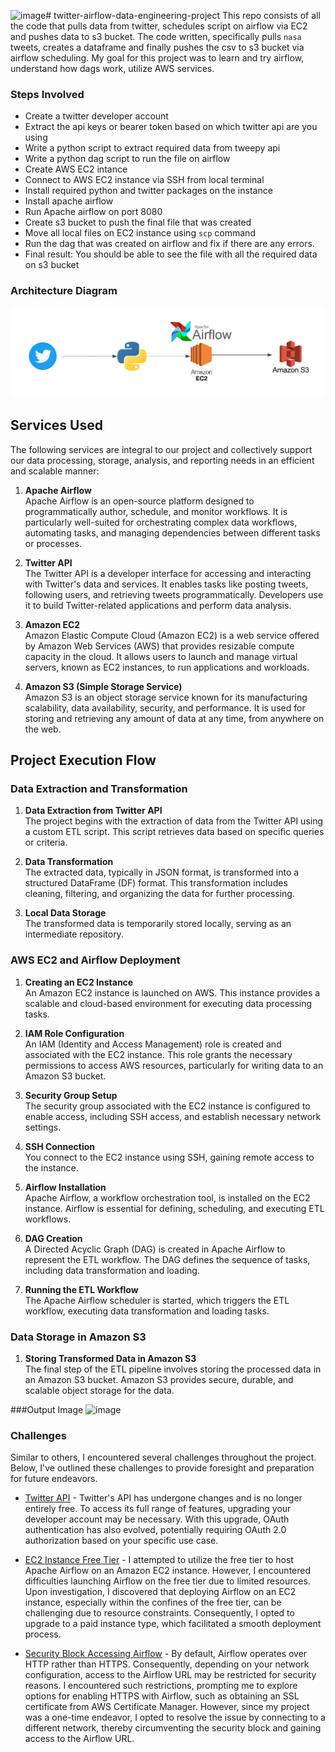 ![image](https://github.com/user-attachments/assets/6e21e4bc-73f3-4651-b368-043199c49024)# twitter-airflow-data-engineering-project
This repo consists of all the code that pulls data from twitter, schedules script on airflow via EC2 and pushes data to s3 bucket. The code written, specifically pulls `nasa` tweets, creates a dataframe and finally pushes the csv to s3 bucket via airflow scheduling.
My goal for this project was to learn and try airflow, understand how dags work, utilize AWS services.

### Steps Involved

* Create a twitter developer account
* Extract the api keys or bearer token based on which twitter api are you using
* Write a python script to extract required data from tweepy api
* Write a python dag script to run the file on airflow 
* Create AWS EC2 intance 
* Connect to AWS EC2 instance via SSH from local terminal 
* Install required python and twitter packages on the instance
* Install apache airflow 
* Run Apache airflow on port 8080
* Create s3 bucket to push the final file that was created
* Move all local files on EC2 instance using `scp` command 
* Run the dag that was created on airflow and fix if there are any errors. 
* Final result: You should be able to see the file with all the required data on s3 bucket

### Architecture Diagram 
![Data Architecture](Twitter-Airflow-ETL-Data-Architecture.png)

## Services Used

The following services are integral to our project and collectively support our data processing, storage, analysis, and reporting needs in an efficient and scalable manner:

1. **Apache Airflow**  
   Apache Airflow is an open-source platform designed to programmatically author, schedule, and monitor workflows. It is particularly well-suited for orchestrating complex data workflows, automating tasks, and managing dependencies between different tasks or processes.

2. **Twitter API**  
   The Twitter API is a developer interface for accessing and interacting with Twitter's data and services. It enables tasks like posting tweets, following users, and retrieving tweets programmatically. Developers use it to build Twitter-related applications and perform data analysis.

3. **Amazon EC2**  
   Amazon Elastic Compute Cloud (Amazon EC2) is a web service offered by Amazon Web Services (AWS) that provides resizable compute capacity in the cloud. It allows users to launch and manage virtual servers, known as EC2 instances, to run applications and workloads.

4. **Amazon S3 (Simple Storage Service)**  
   Amazon S3 is an object storage service known for its manufacturing scalability, data availability, security, and performance. It is used for storing and retrieving any amount of data at any time, from anywhere on the web.

## Project Execution Flow

### Data Extraction and Transformation

1. **Data Extraction from Twitter API**  
   The project begins with the extraction of data from the Twitter API using a custom ETL script. This script retrieves data based on specific queries or criteria.

2. **Data Transformation**  
   The extracted data, typically in JSON format, is transformed into a structured DataFrame (DF) format. This transformation includes cleaning, filtering, and organizing the data for further processing.

3. **Local Data Storage**  
   The transformed data is temporarily stored locally, serving as an intermediate repository.

### AWS EC2 and Airflow Deployment

1. **Creating an EC2 Instance**  
   An Amazon EC2 instance is launched on AWS. This instance provides a scalable and cloud-based environment for executing data processing tasks.

2. **IAM Role Configuration**  
   An IAM (Identity and Access Management) role is created and associated with the EC2 instance. This role grants the necessary permissions to access AWS resources, particularly for writing data to an Amazon S3 bucket.

3. **Security Group Setup**  
   The security group associated with the EC2 instance is configured to enable access, including SSH access, and establish necessary network settings.

4. **SSH Connection**  
   You connect to the EC2 instance using SSH, gaining remote access to the instance.

5. **Airflow Installation**  
   Apache Airflow, a workflow orchestration tool, is installed on the EC2 instance. Airflow is essential for defining, scheduling, and executing ETL workflows.

6. **DAG Creation**  
   A Directed Acyclic Graph (DAG) is created in Apache Airflow to represent the ETL workflow. The DAG defines the sequence of tasks, including data transformation and loading.

7. **Running the ETL Workflow**  
   The Apache Airflow scheduler is started, which triggers the ETL workflow, executing data transformation and loading tasks.

### Data Storage in Amazon S3

1. **Storing Transformed Data in Amazon S3**  
   The final step of the ETL pipeline involves storing the processed data in an Amazon S3 bucket. Amazon S3 provides secure, durable, and scalable object storage for the data.

###Output Image
![image](https://github.com/user-attachments/assets/997e8fe9-a87c-4e8f-8fdb-1acf1a625005)



### Challenges
Similar to others, I encountered several challenges throughout the project. Below, I've outlined these challenges to provide foresight and preparation for future endeavors.

* <u>Twitter API</u> - Twitter's API has undergone changes and is no longer entirely free. To access its full range of features, upgrading your developer account may be necessary. With this upgrade, OAuth authentication has also evolved, potentially requiring OAuth 2.0 authorization based on your specific use case.

* <u>EC2 Instance Free Tier</u> - I attempted to utilize the free tier to host Apache Airflow on an Amazon EC2 instance. However, I encountered difficulties launching Airflow on the free tier due to limited resources. Upon investigation, I discovered that deploying Airflow on an EC2 instance, especially within the confines of the free tier, can be challenging due to resource constraints. Consequently, I opted to upgrade to a paid instance type, which facilitated a smooth deployment process.

* <u>Security Block Accessing Airflow</u> - By default, Airflow operates over HTTP rather than HTTPS. Consequently, depending on your network configuration, access to the Airflow URL may be restricted for security reasons. I encountered such restrictions, prompting me to explore options for enabling HTTPS with Airflow, such as obtaining an SSL certificate from AWS Certificate Manager. However, since my project was a one-time endeavor, I opted to resolve the issue by connecting to a different network, thereby circumventing the security block and gaining access to the Airflow URL.
